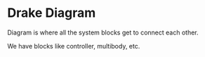 # Drake Diagram

Diagram is where all the system blocks get to connect each other.

We have blocks like controller, multibody, etc.

